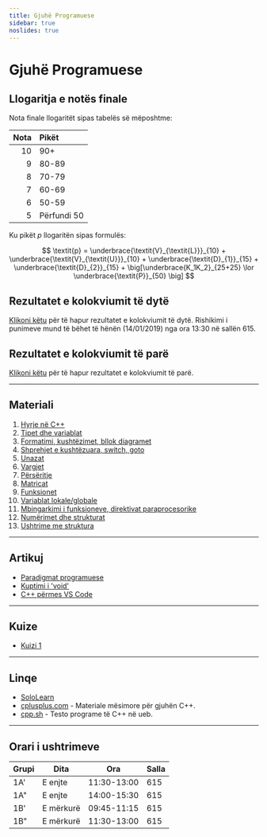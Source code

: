 ```yaml
---
title: Gjuhë Programuese
sidebar: true
noslides: true
---
```


# Gjuhë Programuese

## Llogaritja e notës finale

Nota finale llogaritët sipas tabelës së mëposhtme:

Nota|Pikët
-:|:-
10|90+
9|80-89
8|70-79
7|60-69
6|50-59
5|Përfundi 50

Ku pikët $p$ llogaritën sipas formulës:

$$
\textit{p} = \underbrace{\textit{V}_{\textit{L}}}_{10} + \underbrace{\textit{V}_{\textit{U}}}_{10} + \underbrace{\textit{D}_{1}}_{15} + \underbrace{\textit{D}_{2}}_{15} + \big[\underbrace{K_1K_2}_{25+25} \lor \underbrace{\textit{P}}_{50} \big]
$$


## Rezultatet e kolokviumit të dytë

[Klikoni këtu](/lendet/gjuhe-programuese/kolokviumi2) për të hapur rezultatet e kolokviumit të dytë. Rishikimi i punimeve mund të bëhet të hënën (14/01/2019) nga ora 13:30 në sallën 615.

## Rezultatet e kolokviumit të parë

[Klikoni këtu](/lendet/gjuhe-programuese/kolokviumi1) për të hapur rezultatet e kolokviumit të parë.

---

## Materiali

1. [Hyrje në C++](/lendet/gjuhe-programuese/java1)
2. [Tipet dhe variablat](/lendet/gjuhe-programuese/java2)
3. [Formatimi, kushtëzimet, bllok diagramet](/lendet/gjuhe-programuese/java3)
4. [Shprehjet e kushtëzuara, switch, goto](/lendet/gjuhe-programuese/java4)
5. [Unazat](/lendet/gjuhe-programuese/java5)
6. [Vargjet](/lendet/gjuhe-programuese/java6)
7. [Përsëritje](/lendet/gjuhe-programuese/java7)
8. [Matricat](/lendet/gjuhe-programuese/java8)
9. [Funksionet](/lendet/gjuhe-programuese/java9)
10. [Variablat lokale/globale](/lendet/gjuhe-programuese/java10)
11. [Mbingarkimi i funksioneve, direktivat paraprocesorike](/lendet/gjuhe-programuese/java11)
12. [Numërimet dhe strukturat](/lendet/gjuhe-programuese/java12)
13. [Ushtrime me struktura](/lendet/gjuhe-programuese/java13)

---

## Artikuj

- [Paradigmat programuese](/lendet/gjuhe-programuese/paradigmat-programuese)
- [Kuptimi i 'void'](/lendet/gjuhe-programuese/void)
- [C++ përmes VS Code](/lendet/gjuhe-programuese/vs-code)

---

## Kuize

- [Kuizi 1](/lendet/gjuhe-programuese/kuiz1)

---

## Linqe

- [SoloLearn](https://www.sololearn.com/Course/CPlusPlus/)
- [cplusplus.com](http://www.cplusplus.com/doc/tutorial/) - Materiale mësimore për gjuhën C++.
- [cpp.sh](http://cpp.sh/) - Testo programe të C++ në ueb.

---

## Orari i ushtrimeve

Grupi|Dita|Ora|Salla
-|-|-|-
1A'|E enjte|11:30-13:00|615
1A"|E enjte|14:00-15:30|615
1B'|E mërkurë|09:45-11:15|615
1B"|E mërkurë|11:30-13:00|615
